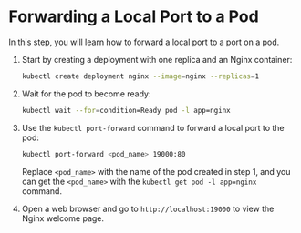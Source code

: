 # Forwarding a Local Port to a Pod

In this step, you will learn how to forward a local port to a port on a pod.

1. Start by creating a deployment with one replica and an Nginx container:

   ```bash
   kubectl create deployment nginx --image=nginx --replicas=1
   ```

2. Wait for the pod to become ready:

   ```bash
   kubectl wait --for=condition=Ready pod -l app=nginx
   ```

3. Use the `kubectl port-forward` command to forward a local port to the pod:

   ```bash
   kubectl port-forward <pod_name> 19000:80
   ```

   Replace `<pod_name>` with the name of the pod created in step 1, and you can get the `<pod_name>` with the `kubectl get pod -l app=nginx` command.

4. Open a web browser and go to `http://localhost:19000` to view the Nginx welcome page.
